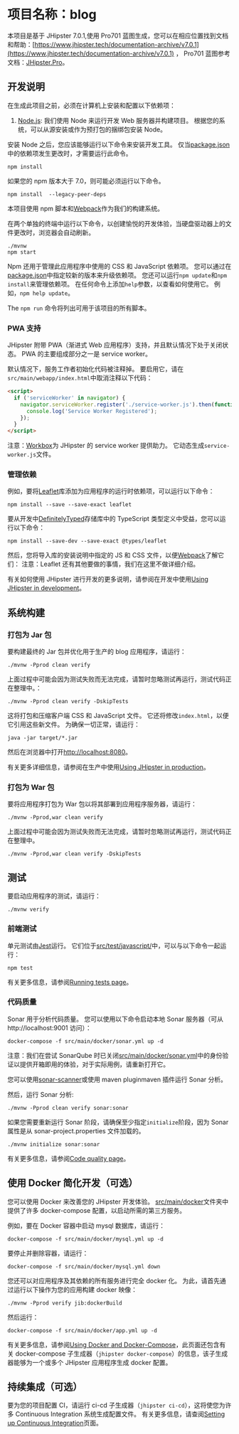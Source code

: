 # 项目名称：blog

本项目是基于 JHipster 7.0.1,使用 Pro701 蓝图生成，您可以在相应位置找到文档和帮助：[https://www.jhipster.tech/documentation-archive/v7.0.1](https://www.jhipster.tech/documentation-archive/v7.0.1) ， Pro701 蓝图参考文档：[JHipster.Pro](https://jhipster.huibozhixin.com)。

## 开发说明

在生成此项目之前，必须在计算机上安装和配置以下依赖项：

1. [Node.js][]: 我们使用 Node 来运行开发 Web 服务器并构建项目。
   根据您的系统，可以从源安装或作为预打包的捆绑包安装 Node。

安装 Node 之后，您应该能够运行以下命令来安装开发工具。 仅当[package.json](package.json)中的依赖项发生更改时，才需要运行此命令。

```
npm install
```

如果您的 npm 版本大于 7.0，则可能必须运行以下命令。

```
npm install  --legacy-peer-deps
```

本项目使用 npm 脚本和[Webpack][]作为我们的构建系统。

在两个单独的终端中运行以下命令，以创建愉悦的开发体验，当硬盘驱动器上的文件更改时，浏览器会自动刷新。

```
./mvnw
npm start
```

Npm 还用于管理此应用程序中使用的 CSS 和 JavaScript 依赖项。 您可以通过在[package.json](package.json)中指定较新的版本来升级依赖项。
您还可以运行`npm update`和`npm install`来管理依赖项。
在任何命令上添加`help`参数，以查看如何使用它。 例如，`npm help update`。

The `npm run` 命令将列出可用于该项目的所有脚本。

### PWA 支持

JHipster 附带 PWA（渐进式 Web 应用程序）支持，并且默认情况下处于关闭状态。 PWA 的主要组成部分之一是 service worker。

默认情况下，服务工作者初始化代码被注释掉。 要启用它，请在`src/main/webapp/index.html`中取消注释以下代码：

```html
<script>
  if ('serviceWorker' in navigator) {
    navigator.serviceWorker.register('./service-worker.js').then(function () {
      console.log('Service Worker Registered');
    });
  }
</script>
```

注意：[Workbox](https://developers.google.com/web/tools/workbox/)为 JHipster 的 service worker 提供助力。 它动态生成`service-worker.js`文件。

### 管理依赖

例如，要将[Leaflet][]库添加为应用程序的运行时依赖项，可以运行以下命令：

```
npm install --save --save-exact leaflet
```

要从开发中[DefinitelyTyped][]存储库中的 TypeScript 类型定义中受益，您可以运行以下命令：

```
npm install --save-dev --save-exact @types/leaflet
```

然后，您将导入库的安装说明中指定的 JS 和 CSS 文件，以便[Webpack][]了解它们：
注意：Leaflet 还有其他要做的事情，我们在这里不做详细介绍。

有关如何使用 JHipster 进行开发的更多说明，请参阅在开发中使用[Using JHipster in development][]。

## 系统构建

### 打包为 Jar 包

要构建最终的 Jar 包并优化用于生产的 blog 应用程序，请运行：

```
./mvnw -Pprod clean verify
```

上面过程中可能会因为测试失败而无法完成，请暂时忽略测试再运行，测试代码正在整理中。：

```
./mvnw -Pprod clean verify -DskipTests
```

这将打包和压缩客户端 CSS 和 JavaScript 文件。 它还将修改`index.html`，以便它引用这些新文件。
为确保一切正常，请运行：

```
java -jar target/*.jar
```

然后在浏览器中打开[http://localhost:8080](http://localhost:8080)。

有关更多详细信息，请参阅在生产中使用[Using JHipster in production][]。

### 打包为 War 包

要将应用程序打包为 War 包以将其部署到应用程序服务器，请运行：

```
./mvnw -Pprod,war clean verify
```

上面过程中可能会因为测试失败而无法完成，请暂时忽略测试再运行，测试代码正在整理中。

```
./mvnw -Pprod,war clean verify -DskipTests
```

## 测试

要启动应用程序的测试，请运行：

```
./mvnw verify
```

### 前端测试

单元测试由[Jest][]运行。 它们位于[src/test/javascript/](src/test/javascript/)中，可以与以下命令一起运行：

```
npm test
```

有关更多信息，请参阅[Running tests page][]。

### 代码质量

Sonar 用于分析代码质量。 您可以使用以下命令启动本地 Sonar 服务器（可从 http://localhost:9001 访问）：

```
docker-compose -f src/main/docker/sonar.yml up -d
```

注意：我们在尝试 SonarQube 时已关闭[src/main/docker/sonar.yml](src/main/docker/sonar.yml)中的身份验证以提供开箱即用的体验，对于实际用例，请重新打开它。

您可以使用[sonar-scanner](https://docs.sonarqube.org/display/SCAN/Analyzing+with+SonarQube+Scanner)或使用 maven pluginmaven 插件运行 Sonar 分析。

然后，运行 Sonar 分析:

```
./mvnw -Pprod clean verify sonar:sonar
```

如果您需要重新运行 Sonar 阶段，请确保至少指定`initialize`阶段，因为 Sonar 属性是从 sonar-project.properties 文件加载的。

```
./mvnw initialize sonar:sonar
```

有关更多信息，请参阅[Code quality page][]。

## 使用 Docker 简化开发（可选）

您可以使用 Docker 来改善您的 JHipster 开发体验。 [src/main/docker](src/main/docker)文件夹中提供了许多 docker-compose 配置，以启动所需的第三方服务。

例如，要在 Docker 容器中启动 mysql 数据库，请运行：

```
docker-compose -f src/main/docker/mysql.yml up -d
```

要停止并删除容器，请运行：

```
docker-compose -f src/main/docker/mysql.yml down
```

您还可以对应用程序及其依赖的所有服务进行完全 docker 化。
为此，请首先通过运行以下操作为您的应用构建 docker 映像：

```
./mvnw -Pprod verify jib:dockerBuild
```

然后运行：

```
docker-compose -f src/main/docker/app.yml up -d
```

有关更多信息，请参阅[Using Docker and Docker-Compose][]，此页面还包含有关 docker-compose 子生成器（`jhipster docker-compose`）的信息，该子生成器能够为一个或多个 JHipster 应用程序生成 docker 配置。

## 持续集成（可选）

要为您的项目配置 CI，请运行 ci-cd 子生成器（`jhipster ci-cd`），这将使您为许多 Continuous Integration 系统生成配置文件。 有关更多信息，请查阅[Setting up Continuous Integration][]页面。

[jhipster homepage and latest documentation]: https://www.jhipster.tech
[jhipster 7.0.1 archive]: https://www.jhipster.tech/documentation-archive/v7.0.1
[using jhipster in development]: https://www.jhipster.tech/documentation-archive/v7.0.1/development/
[using docker and docker-compose]: https://www.jhipster.tech/documentation-archive/v7.0.1/docker-compose
[using jhipster in production]: https://www.jhipster.tech/documentation-archive/v7.0.1/production/
[running tests page]: https://www.jhipster.tech/documentation-archive/v7.0.1/running-tests/
[code quality page]: https://www.jhipster.tech/documentation-archive/v7.0.1/code-quality/
[setting up continuous integration]: https://www.jhipster.tech/documentation-archive/v7.0.1/setting-up-ci/
[node.js]: https://nodejs.org/
[webpack]: https://webpack.github.io/
[browsersync]: https://www.browsersync.io/
[jest]: https://facebook.github.io/jest/
[jasmine]: https://jasmine.github.io/2.0/introduction.html
[protractor]: https://angular.github.io/protractor/
[leaflet]: https://leafletjs.com/
[definitelytyped]: https://definitelytyped.org/

